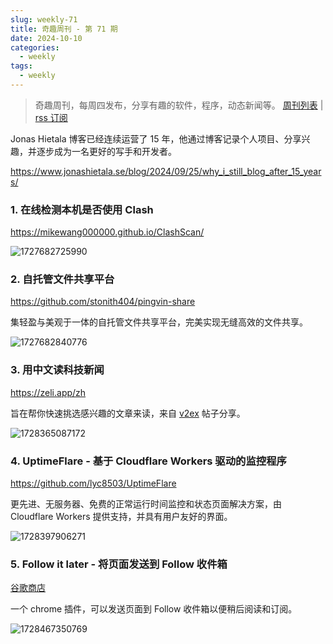 ```yaml
---
slug: weekly-71
title: 奇趣周刊 - 第 71 期
date: 2024-10-10
categories:
  - weekly
tags:
  - weekly
---
```


> 奇趣周刊，每周四发布，分享有趣的软件，程序，动态新闻等。 [周刊列表](/categories/weekly/) | [rss 订阅](/categories/weekly/index.xml)

Jonas Hietala 博客已经连续运营了 15 年，他通过博客记录个人项目、分享兴趣，并逐步成为一名更好的写手和开发者。

https://www.jonashietala.se/blog/2024/09/25/why_i_still_blog_after_15_years/

### 1. 在线检测本机是否使用 Clash

https://mikewang000000.github.io/ClashScan/

![1727682725990](https://imgurl.zishu.me/2024/09/1727682725990.webp)

### 2. 自托管文件共享平台

https://github.com/stonith404/pingvin-share

集轻盈与美观于一体的自托管文件共享平台，完美实现无缝高效的文件共享。

![1727682840776](https://imgurl.zishu.me/2024/09/1727682840776.webp)

### 3. 用中文读科技新闻

https://zeli.app/zh

旨在帮你快速挑选感兴趣的文章来读，来自 [v2ex](https://www.v2ex.com/t/1078143) 帖子分享。

![1728365087172](https://imgurl.zishu.me/2024/10/1728365087172.webp)

### 4. UptimeFlare - 基于 Cloudflare Workers 驱动的监控程序

https://github.com/lyc8503/UptimeFlare

更先进、无服务器、免费的正常运行时间监控和状态页面解决方案，由 Cloudflare Workers 提供支持，并具有用户友好的界面。

![1728397906271](https://imgurl.zishu.me/2024/10/1728397906271.webp)

### 5. Follow it later - 将页面发送到 Follow 收件箱

[谷歌商店](https://chromewebstore.google.com/detail/gjeindndfjefkhdngeghhhkclbnngofb)

一个 chrome 插件，可以发送页面到 Follow 收件箱以便稍后阅读和订阅。

![1728467350769](https://imgurl.zishu.me/2024/10/1728467350769.webp)
